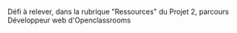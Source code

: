 Défi à relever, dans la rubrique "Ressources" du Projet 2, parcours Développeur web d'Openclassrooms
